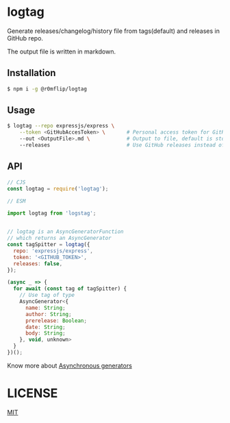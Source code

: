 # logtag

Generate releases/changelog/history file from
tags(default) and releases in GitHub repo.

The output file is written in markdown.


## Installation

``` sh
$ npm i -g @r0mflip/logtag
```

## Usage

``` sh
$ logtag --repo expressjs/express \
    --token <GitHubAccesToken> \       # Personal access token for GitHub API
    --out <OutputFile>.md \            # Output to file, default is stdout
    --releases                         # Use GitHub releases instead of git tags
```

## API

```js
// CJS
const logtag = require('logtag');

// ESM

import logtag from 'logstag';


// logtag is an AsyncGeneratorFunction
// which returns an AsyncGenerator
const tagSpitter = logtag({
  repo: 'expressjs/express',
  token: '<GITHUB_TOKEN>',
  releases: false,
});

(async _ => {
  for await (const tag of tagSpitter) {
    // Use tag of type
    AsyncGenerator<{
      name: String;
      author: String;
      prerelease: Boolean;
      date: String;
      body: String;
    }, void, unknown>
  }
})();
```

Know more about [Asynchronous generators](https://exploringjs.com/impatient-js/ch_async-iteration.html#async-generators)

# LICENSE
[MIT](LICENSE)
